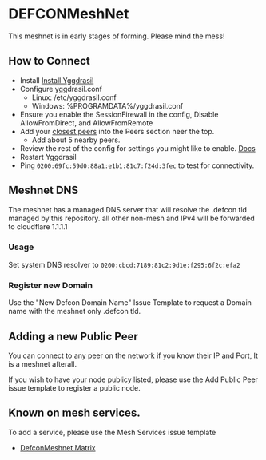 # DEFCONMeshNet
This meshnet is in early stages of forming. Please mind the mess!
## How to Connect
- Install [Install Yggdrasil](https://yggdrasil-network.github.io/installation.html)
- Configure yggdrasil.conf
  - Linux: /etc/yggdrasil.conf
  - Windows: %PROGRAMDATA%/yggdrasil.conf
- Ensure you enable the SessionFirewall in the config, Disable AllowFromDirect, and AllowFromRemote
- Add your [closest peers](https://github.com/DEFCONMeshNet/DEFCONMeshNet/blob/master/publicnodes.csv) into the Peers section neer the top.
  - Add about 5 nearby peers.
- Review the rest of the config for settings you might like to enable. [Docs](https://yggdrasil-network.github.io/configuration.html)
- Restart Yggdrasil
- Ping ```0200:69fc:59d0:88a1:e1b1:81c7:f24d:3fec``` to test for connectivity.

## Meshnet DNS
The meshnet has a managed DNS server that will resolve the .defcon tld managed by this repository. all other non-mesh and IPv4 will be forwarded to cloudflare 1.1.1.1

### Usage
Set system DNS resolver to ```0200:cbcd:7189:81c2:9d1e:f295:6f2c:efa2```

### Register new Domain
Use the "New Defcon Domain Name" Issue Template to request a Domain name with the meshnet only .defcon tld.

## Adding a new Public Peer
You can connect to any peer on the network if you know their IP and Port, It is a meshnet afterall.

If you wish to have your node publicy listed, please use the Add Public Peer issue template to register a public node.

## Known on mesh services.
To add a service, please use the Mesh Services issue template
- [DefconMeshnet Matrix](https://[0200:2c03:79b4:4257:ce90:7582:4c5a:d946])
